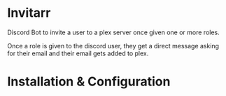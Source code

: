 # Invitarr
Discord Bot to invite a user to a plex server once given one or more roles. 

Once a role is given to the discord user, they get a direct message asking for their email and their email gets added to plex. 

# Installation & Configuration
